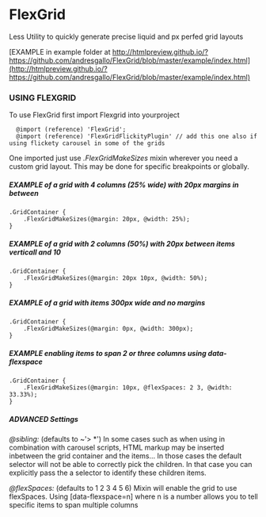 # FlexGrid
Less Utility to quickly generate precise liquid and px perfed grid layouts

 [EXAMPLE in example folder at http://htmlpreview.github.io/?https://github.com/andresgallo/FlexGrid/blob/master/example/index.html](http://htmlpreview.github.io/?https://github.com/andresgallo/FlexGrid/blob/master/example/index.html)

### USING FLEXGRID
To use FlexGrid first import Flexgrid into yourproject
```less
  @import (reference) 'FlexGrid';
  @import (reference) 'FlexGridFlickityPlugin' // add this one also if using flickety carousel in some of the grids
```

One imported just use *.FlexGridMakeSizes* mixin wherever you need a custom grid layout. This may be done for specific breakpoints or globally. 


##### EXAMPLE of a grid with 4 columns (25% wide) with 20px margins in between
```less
.GridContainer {
    .FlexGridMakeSizes(@margin: 20px, @width: 25%);
}
```

##### EXAMPLE of a grid with 2 columns (50%) with 20px between items verticall and 10 
```less
.GridContainer {
    .FlexGridMakeSizes(@margin: 20px 10px, @width: 50%);
}
```

##### EXAMPLE of a grid with items 300px wide and no margins 
```less
.GridContainer {
    .FlexGridMakeSizes(@margin: 0px, @width: 300px);
}
```

##### EXAMPLE enabling items to span 2 or three columns using data-flexspace
```less
.GridContainer {
    .FlexGridMakeSizes(@margin: 10px, @flexSpaces: 2 3, @width: 33.33%); 
}
```

##### ADVANCED Settings
*@sibling:* (defaults to ~'> *') In some cases such as when using in combination with carousel scripts, HTML markup may be inserted inbetween the grid container and the items... In those cases the default selector will not be able to correctly pick the children. In that case you can explicitly pass the a selector to identify these children items.

*@flexSpaces:* (defaults to 1 2 3 4 5 6) Mixin will enable the grid to use flexSpaces. Using [data-flexspace=n] where n is a number allows you to tell specific items to span multiple columns



